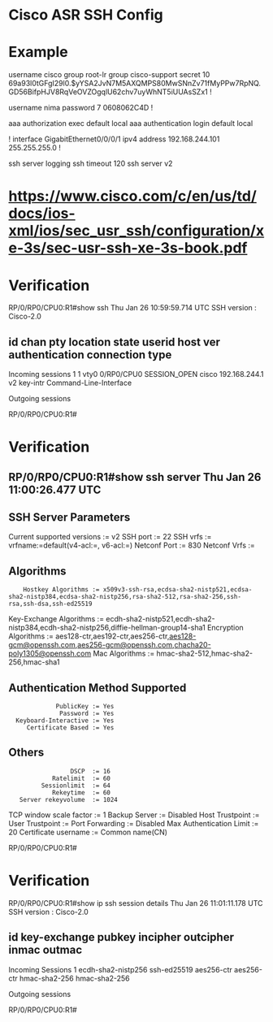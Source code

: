 # Cisco ASR SSH Config
# Example

username cisco
 group root-lr
 group cisco-support
 secret 10 $6$9a93l0tGFgI29l0.$yYSA2JvN7M5AXQMPS80MwSNnZv71fMyPPw7RpNQ.GD56BifpHJV8RqVeOVZOgqlU62chv7uyWhNT5iUUAsSZx1
!

username nima
 password 7 0608062C4D
!

aaa authorization exec default local
aaa authentication login default local

!
interface GigabitEthernet0/0/0/1
 ipv4 address 192.168.244.101 255.255.255.0
!

ssh server logging
ssh timeout 120
ssh server v2

# https://www.cisco.com/c/en/us/td/docs/ios-xml/ios/sec_usr_ssh/configuration/xe-3s/sec-usr-ssh-xe-3s-book.pdf

# Verification
RP/0/RP0/CPU0:R1#show ssh
Thu Jan 26 10:59:59.714 UTC
SSH version : Cisco-2.0

id       chan pty     location        state           userid    host                  ver authentication connection type
-------------------------------------------------------------------------------------------------------------------------------
Incoming sessions
1        1    vty0    0/RP0/CPU0      SESSION_OPEN    cisco     192.168.244.1         v2  key-intr       Command-Line-Interface

Outgoing sessions

RP/0/RP0/CPU0:R1#


# Verification
RP/0/RP0/CPU0:R1#show ssh server
Thu Jan 26 11:00:26.477 UTC
---------------------
SSH Server Parameters
---------------------

Current supported versions := v2
                  SSH port := 22
                  SSH vrfs := vrfname:=default(v4-acl:=, v6-acl:=)
              Netconf Port := 830
              Netconf Vrfs :=

 Algorithms
---------------
        Hostkey Algorithms := x509v3-ssh-rsa,ecdsa-sha2-nistp521,ecdsa-sha2-nistp384,ecdsa-sha2-nistp256,rsa-sha2-512,rsa-sha2-256,ssh-rsa,ssh-dsa,ssh-ed25519
   Key-Exchange Algorithms := ecdh-sha2-nistp521,ecdh-sha2-nistp384,ecdh-sha2-nistp256,diffie-hellman-group14-sha1
     Encryption Algorithms := aes128-ctr,aes192-ctr,aes256-ctr,aes128-gcm@openssh.com,aes256-gcm@openssh.com,chacha20-poly1305@openssh.com
            Mac Algorithms := hmac-sha2-512,hmac-sha2-256,hmac-sha1

 Authentication Method Supported
------------------------------------
                 PublicKey := Yes
                  Password := Yes
      Keyboard-Interactive := Yes
         Certificate Based := Yes

 Others
------------
                     DSCP  := 16
                Ratelimit  := 60
             Sessionlimit  := 64
                Rekeytime  := 60
       Server rekeyvolume  := 1024
  TCP window scale factor  := 1
            Backup Server  := Disabled
          Host Trustpoint  :=
          User Trustpoint  :=
          Port Forwarding  := Disabled
 Max Authentication Limit  := 20
     Certificate username  := Common name(CN)

RP/0/RP0/CPU0:R1#

# Verification
RP/0/RP0/CPU0:R1#show ip ssh session  details
Thu Jan 26 11:01:11.178 UTC
SSH version : Cisco-2.0

id      key-exchange                  pubkey               incipher    outcipher   inmac              outmac
--------------------------------------------------------------------------------------------------------------
Incoming Sessions
1       ecdh-sha2-nistp256            ssh-ed25519          aes256-ctr  aes256-ctr  hmac-sha2-256      hmac-sha2-256

Outgoing sessions

RP/0/RP0/CPU0:R1#

